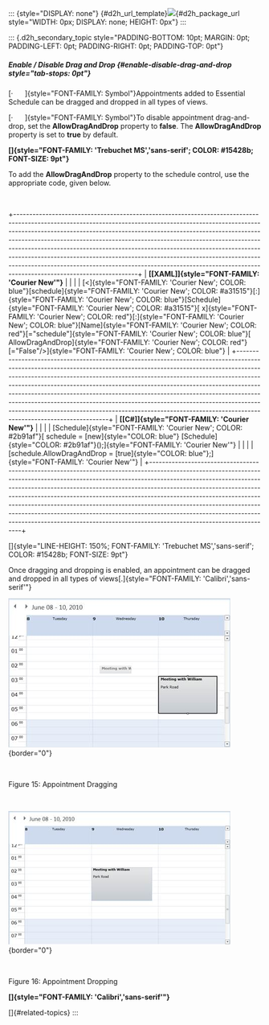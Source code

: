 ::: {style="DISPLAY: none"}
[](ms-xhelp:///?Id=d2h_url_template){#d2h_url_template}![](!package_url!){#d2h_package_url style="WIDTH: 0px; DISPLAY: none; HEIGHT: 0px"}
:::

::: {.d2h_secondary_topic style="PADDING-BOTTOM: 10pt; MARGIN: 0pt; PADDING-LEFT: 0pt; PADDING-RIGHT: 0pt; PADDING-TOP: 0pt"}
##### Enable / Disable Drag and Drop {#enable-disable-drag-and-drop style="tab-stops: 0pt"}

[·      ]{style="FONT-FAMILY: Symbol"}Appointments added to Essential Schedule can be dragged and dropped in all types of views.

[·      ]{style="FONT-FAMILY: Symbol"}To disable appointment drag-and-drop, set the **AllowDragAndDrop** property to **false**. The **AllowDragAndDrop** property is set to **true** by default.

**[]{style="FONT-FAMILY: 'Trebuchet MS','sans-serif'; COLOR: #15428b; FONT-SIZE: 9pt"}** 

To add the **AllowDragAndDrop** property to the schedule control, use the appropriate code, given below.

 

+--------------------------------------------------------------------------------------------------------------------------------------------------------------------------------------------------------------------------------------------------------------------------------------------------------------------------------------------------------------------------------------------------------------------------------------------------------------------------------------------------------------------------------------------------------------------------------------------------------+
| **[\[XAML\]]{style="FONT-FAMILY: 'Courier New'"}**                                                                                                                                                                                                                                                                                                                                                                                                                                                                                                                                                     |
|                                                                                                                                                                                                                                                                                                                                                                                                                                                                                                                                                                                                        |
| [\<]{style="FONT-FAMILY: 'Courier New'; COLOR: blue"}[schedule]{style="FONT-FAMILY: 'Courier New'; COLOR: #a31515"}[:]{style="FONT-FAMILY: 'Courier New'; COLOR: blue"}[Schedule]{style="FONT-FAMILY: 'Courier New'; COLOR: #a31515"}[ x]{style="FONT-FAMILY: 'Courier New'; COLOR: red"}[:]{style="FONT-FAMILY: 'Courier New'; COLOR: blue"}[Name]{style="FONT-FAMILY: 'Courier New'; COLOR: red"}[=\"schedule\"]{style="FONT-FAMILY: 'Courier New'; COLOR: blue"}[ AllowDragAndDrop]{style="FONT-FAMILY: 'Courier New'; COLOR: red"}[=\"False\"/\>]{style="FONT-FAMILY: 'Courier New'; COLOR: blue"} |
+--------------------------------------------------------------------------------------------------------------------------------------------------------------------------------------------------------------------------------------------------------------------------------------------------------------------------------------------------------------------------------------------------------------------------------------------------------------------------------------------------------------------------------------------------------------------------------------------------------+
| **[\[C#\]]{style="FONT-FAMILY: 'Courier New'"}**                                                                                                                                                                                                                                                                                                                                                                                                                                                                                                                                                       |
|                                                                                                                                                                                                                                                                                                                                                                                                                                                                                                                                                                                                        |
| [Schedule]{style="FONT-FAMILY: 'Courier New'; COLOR: #2b91af"}[ schedule = [new]{style="COLOR: blue"} [Schedule]{style="COLOR: #2b91af"}();]{style="FONT-FAMILY: 'Courier New'"}                                                                                                                                                                                                                                                                                                                                                                                                                       |
|                                                                                                                                                                                                                                                                                                                                                                                                                                                                                                                                                                                                        |
| [schedule.AllowDragAndDrop = [true]{style="COLOR: blue"};]{style="FONT-FAMILY: 'Courier New'"}                                                                                                                                                                                                                                                                                                                                                                                                                                                                                                         |
+--------------------------------------------------------------------------------------------------------------------------------------------------------------------------------------------------------------------------------------------------------------------------------------------------------------------------------------------------------------------------------------------------------------------------------------------------------------------------------------------------------------------------------------------------------------------------------------------------------+

[]{style="LINE-HEIGHT: 150%; FONT-FAMILY: 'Trebuchet MS','sans-serif'; COLOR: #15428b; FONT-SIZE: 9pt"} 

Once dragging and dropping is enabled, an appointment can be dragged and dropped in all types of views[.]{style="FONT-FAMILY: 'Calibri','sans-serif'"}

![Description: C:\\Users\\balaji_muthukani\\Desktop\\New Images\\Appointment Dragging.png](ImagesExt/image85_25.jpg){border="0"}

 

Figure 15: Appointment Dragging

 

![Description: C:\\Users\\balaji_muthukani\\Desktop\\New Images\\Appointment Dropped.png](ImagesExt/image85_26.jpg){border="0"}

 

Figure 16: Appointment Dropping

**[]{style="FONT-FAMILY: 'Calibri','sans-serif'"}** 

[]{#related-topics}
:::
